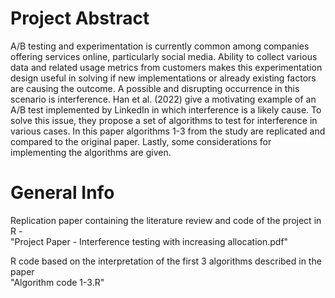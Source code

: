 # Project Abstract
A/B testing and experimentation is currently common among companies offering services online, particularly 
social media. Ability to collect various data and related usage metrics from customers makes this 
experimentation design useful in solving if new implementations or already existing factors are causing the 
outcome. A possible and disrupting occurrence in this scenario is interference. Han et al. (2022) give a 
motivating example of an A/B test implemented by LinkedIn in which interference is a likely cause. To solve 
this issue, they propose a set of algorithms to test for interference in various cases. In this paper algorithms 1-3 
from the study are replicated and compared to the original paper. Lastly, some considerations for implementing 
the algorithms are given.

# General Info
Replication paper containing the literature review and code of the project in R - </br>
"Project Paper - Interference testing with increasing allocation.pdf"

R code based on the interpretation of the first 3 algorithms described in the paper </br>
"Algorithm code 1-3.R"
